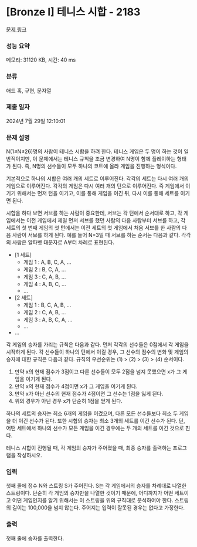 # [Bronze I] 테니스 시합 - 2183 

[문제 링크](https://www.acmicpc.net/problem/2183) 

### 성능 요약

메모리: 31120 KB, 시간: 40 ms

### 분류

애드 혹, 구현, 문자열

### 제출 일자

2024년 7월 29일 12:10:01

### 문제 설명

<p>N(1≤N≤26)명의 사람이 테니스 시합을 하려 한다. 테니스 게임은 두 명이 하는 것이 일반적이지만, 이 문제에서는 테니스 규칙을 조금 변경하여 N명이 함께 플레이하는 형태가 된다. 즉, N명의 선수들이 모두 하나의 코트에 올라 게임을 진행하는 형식이다.</p>

<p>기본적으로 하나의 시합은 여러 개의 세트로 이루어진다. 각각의 세트는 다시 여러 개의 게임으로 이루어진다. 각각의 게임은 다시 여러 개의 턴으로 이루어진다. 즉 게임에서 이기기 위해서는 먼저 턴을 이기고, 이를 통해 게임을 이긴 뒤, 다시 이를 통해 세트를 이기면 된다.</p>

<p>시합을 하다 보면 서브를 하는 사람이 중요한데, 서브는 각 턴에서 순서대로 하고, 각 게임에서는 이전 게임에서 제일 먼저 서브를 했던 사람의 다음 사람부터 서브를 하고, 각 세트의 첫 번째 게임의 첫 턴에서는 이전 세트의 첫 게임에서 처음 서브를 한 사람의 다음 사람이 서브를 하게 된다. 예를 들어 N=3일 때 서브를 하는 순서는 다음과 같다. 각각의 사람은 알파벳 대문자로 A부터 차례로 표현된다.</p>

<ul>
	<li>[1 세트]
	<ul>
		<li>게임 1 : A, B, C, A, …</li>
		<li>게임 2 : B, C, A, …</li>
		<li>게임 3 : C, A, B, …</li>
		<li>게임 4 : A, B, C, …</li>
		<li>…</li>
	</ul>
	</li>
	<li>[2 세트]
	<ul>
		<li>게임 1 : B, C, A, B, …</li>
		<li>게임 2 : C, A, B, …</li>
		<li>게임 3 : A, B, C, A, …</li>
		<li>…</li>
	</ul>
	</li>
	<li>…</li>
</ul>

<p>각 게임의 승자를 가리는 규칙은 다음과 같다. 먼저 각각의 선수들은 0점에서 각 게임을 시작하게 된다. 각 선수들이 하나의 턴에서 이길 경우, 그 선수의 점수의 변화 및 게임의 승자에 대한 규칙은 다음과 같다. 규칙의 우선순위는 (1) > (2) > (3) > (4) 순서이다.</p>

<ol>
	<li>만약 x의 현재 점수가 3점이고 다른 선수들이 모두 2점을 넘지 못했으면 x가 그 게임을 이기게 된다.</li>
	<li>만약 x의 현재 점수가 4점이면 x가 그 게임을 이기게 된다.</li>
	<li>만약 x가 아닌 선수의 현재 점수가 4점이면 그 선수는 1점을 잃게 된다.</li>
	<li>위의 경우가 아닌 경우 x가 단순히 1점을 얻게 된다.</li>
</ol>

<p>하나의 세트의 승자는 최소 6개의 게임을 이겼으며, 다른 모든 선수들보다 최소 두 게임을 더 이긴 선수가 된다. 또한 시합의 승자는 최소 3개의 세트를 이긴 선수가 된다. 단, 어떤 세트에서 하나의 선수가 모든 게임을 이긴 경우에는 두 개의 세트를 이긴 것으로 친다.</p>

<p>테니스 시합이 진행될 때, 각 게임의 승자가 주어졌을 때, 최종 승자를 출력하는 프로그램을 작성하시오.</p>

### 입력 

 <p>첫째 줄에 정수 N와 스트링 S가 주어진다. S는 각 게임에서의 승자를 차례대로 나열한 스트링이다. 단순히 각 게임의 승자만을 나열한 것이기 때문에, 어디까지가 어떤 세트이고 어떤 게임인지를 알기 위해서는 이 스트링을 위의 규칙대로 분석하여야 한다. 스트링의 길이는 100,000을 넘지 않는다. 주어지는 입력이 잘못된 경우는 없다고 가정한다.</p>

### 출력 

 <p>첫째 줄에 승자를 출력한다.</p>


